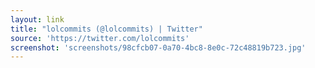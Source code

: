 ```yaml
---
layout: link
title: "lolcommits (@lolcommits) | Twitter"
source: 'https://twitter.com/lolcommits'
screenshot: 'screenshots/98cfcb07-0a70-4bc8-8e0c-72c48819b723.jpg'
---
```


